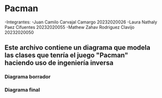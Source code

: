 # Pacman
-Integrantes:
-Juan Camilo Carvajal Camargo 20232020026
-Laura Nathaly Paez Cifuentes 20232020055
-Mathew Zahav Rodriguez Clavijo 20232020050
## Este archivo contiene un diagrama que modela las clases que tenría el juego "Pacman" haciendo uso de ingeniería inversa
### Diagrama borrador
### Diagrama final

